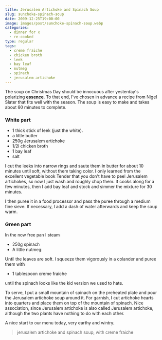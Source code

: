 ```yaml
---
title: Jerusalem Artichoke and Spinach Soup
slug: sunchoke-spinach-soup
date: 2009-12-25T19:00:00
image: images/post/sunchoke-spinach-soup.webp
categories: 
  - dinner for x
  - re-cooked
type: regular
tags: 
  - creme fraiche
  - chicken broth
  - leek
  - bay leaf
  - nutmeg
  - spinach
  - jerusalem artichoke
---
```




The soup on Christmas Day should be innocuous after yesterday's polarizing **[essence](../beetroot-essence)**. To that end, I've chosen in advance a recipe from Nigel Slater that fits well with the season. The soup is easy to make and takes about 60 minutes to complete.

### White part

* 1 thick stick of leek (just the white). 
* a little butter 
* 250g Jerusalem artichoke 
* 1/2l chicken broth 
* 1 bay leaf 
* salt

I cut the leeks into narrow rings and saute them in butter for about 10 minutes until soft, without them taking color. I only learned from the excellent vegetable book Tender that you don't have to peel Jerusalem artichokes, so now I just wash and roughly chop them. It cooks along for a few minutes, then I add bay leaf and stock and simmer the mixture for 30 minutes.

I then puree it in a food processor and pass the puree through a medium fine sieve. If necessary, I add a dash of water afterwards and keep the soup warm.

### Green part

In the now free pan I steam

* 250g spinach 
* A little nutmeg

Until the leaves are soft. I squeeze them vigorously in a colander and puree them with

* 1 tablespoon creme fraiche

until the spinach looks like the kid version we used to hate.

To serve, I put a small mountain of spinach on the preheated plate and pour the Jerusalem artichoke soup around it. For garnish, I cut artichoke hearts into quarters and place them on top of the mountain of spinach. Nice association, since Jerusalem artichoke is also called Jerusalem artichoke, although the two plants have nothing to do with each other.

A nice start to our menu today, very earthy and wintry.

> jerusalem artichoke and spinach soup, with creme fraiche